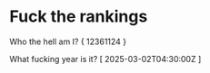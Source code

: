 # Fuck the rankings

Who the hell am I?
{ 12361124 }

What fucking year is it?
[ 2025-03-02T04:30:00Z ]
